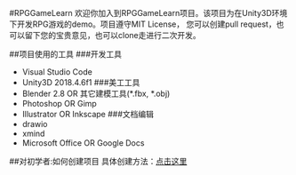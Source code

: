 #RPGGameLearn
    欢迎你加入到RPGGameLearn项目。该项目为在Unity3D环境下开发RPG游戏的demo。项目遵守MIT License，
您可以创建pull request，也可以留下您的宝贵意见，也可以clone走进行二次开发。

##项目使用的工具
###开发工具
* Visual Studio Code
* Unity3D 2018.4.6f1
###美工工具
* Blender 2.8 OR 其它建模工具(*.fbx, *.obj)
* Photoshop OR Gimp
* Illustrator OR Inkscape
###文档编辑
* drawio
* xmind
* Microsoft Office OR Google Docs

##对初学者:如何创建项目
具体创建方法：[点击这里](./docs/manual/readme.md)

